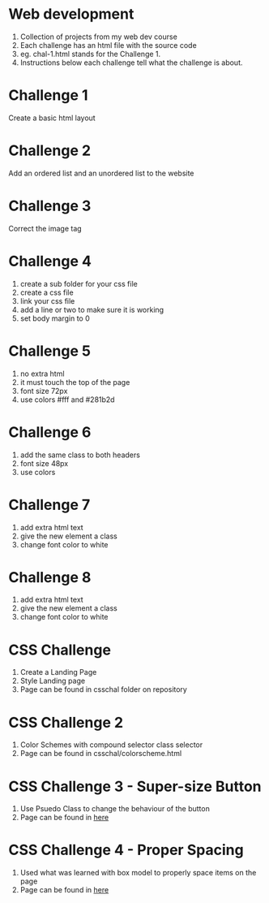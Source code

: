 # Web development
1. Collection of projects from my web dev course
1. Each challenge has an html file with the source code
1. eg. chal-1.html stands for the Challenge 1. 
1. Instructions below each challenge tell what the challenge is about. 

# Challenge 1
Create a basic html layout

# Challenge 2
Add an ordered list and an unordered list to the website

# Challenge 3 
Correct the image tag

# Challenge 4
1. create a sub folder for your css file
1. create a css file 
1. link your css file
1. add a line or two to make sure it is working 
1. set body margin to 0

# Challenge 5
1. no extra html
1. it must touch the top of the page
1. font size 72px
1. use colors #fff and #281b2d

# Challenge 6
1. add the same class to both headers
1. font size 48px
1. use colors


# Challenge 7
1. add extra html text
1. give the new element a class
1. change font color to white

# Challenge 8
1. add extra html text
1. give the new element a class
1. change font color to white

# CSS Challenge
1. Create a Landing Page
1. Style Landing page
1. Page can be found in csschal folder on repository

# CSS Challenge 2
1. Color Schemes with compound selector class selector
1. Page can be found in csschal/colorscheme.html

# CSS Challenge 3 - Super-size Button
1. Use Psuedo Class to change the behaviour of the button
1. Page can be found in [here](csschal/buttons.html)

# CSS Challenge 4 - Proper Spacing
1. Used what was learned with box model to properly space items on the page
1. Page can be found in [here](csschal/properspacing.html)





